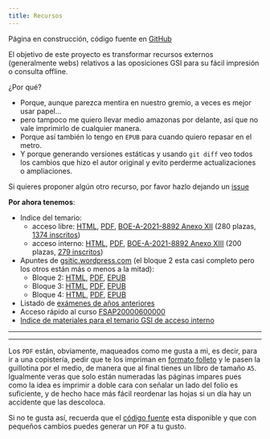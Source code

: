 ```yaml
---
title: Recursos
---
```

<div class="alert">
Página en construcción, código fuente en <a href="https://github.com/s-nt-s/GSI">GitHub</a>
</div>

El objetivo de este proyecto es transformar recursos externos (generalmente webs)
relativos a las oposiciones GSI para su fácil impresión o consulta offline.

¿Por qué?

* Porque, aunque parezca mentira en nuestro gremio, a veces es mejor usar papel...
* pero tampoco me quiero llevar medio amazonas por delante, así que no vale imprimirlo de cualquier manera.
* Porque así también lo tengo en `EPUB` para cuando quiero repasar en el metro.
* Y porque generando versiones estáticas y usando `git diff` veo todos los cambios que hizo el autor original y evito perderme actualizaciones o ampliaciones.

Si quieres proponer algún otro recurso, por favor hazlo dejando un [issue](https://github.com/s-nt-s/GSI/issues)

**Por ahora tenemos**:

* Indice del temario:
  * acceso libre: [HTML](temario/libre), [PDF](temario/libre.pdf), [BOE-A-2021-8892 Anexo XII](http://boe.es/diario_boe/txt.php?id=BOE-A-2021-8892) (280 plazas, [1374 inscritos](https://administracion.gob.es/pag_Home/empleoPublico/Ofertas-empleo-publico/Cuerpos_Generales2021.html#-7a52b33e42ed))
  * acceso interno: [HTML](temario/interna), [PDF](temario/interna.pdf), [BOE-A-2021-8892 Anexo XIII](http://boe.es/diario_boe/txt.php?id=BOE-A-2021-8892) (200 plazas, [279 inscritos](https://administracion.gob.es/pag_Home/empleoPublico/Ofertas-empleo-publico/Cuerpos_Generales2021.html#-7a52b33e42ed))
* Apuntes de [gsitic.wordpress.com](https://gsitic.wordpress.com) (el bloque 2 esta casi completo pero los otros están más o menos a la mitad):
  * Bloque 2: [HTML](gsitic.wordpress.com/bloque_2), [PDF](gsitic.wordpress.com/bloque_2.pdf), [EPUB](gsitic.wordpress.com/bloque_2.epub)
  * Bloque 3: [HTML](gsitic.wordpress.com/bloque_3), [PDF](gsitic.wordpress.com/bloque_3.pdf), [EPUB](gsitic.wordpress.com/bloque_3.epub)
  * Bloque 4: [HTML](gsitic.wordpress.com/bloque_4), [PDF](gsitic.wordpress.com/bloque_4.pdf), [EPUB](gsitic.wordpress.com/bloque_4.epub)
* Listado de [exámenes de años anteriores](examenes)
* Acceso rápido al curso [FSAP20000600000](FSAP20000600000)
* [Indice de materiales para el temario GSI de acceso interno](materiales)

<hr/>
<hr/>

Los `PDF` están, obviamente, maqueados como me gusta a mi, es decir, para
ir a una copistería, pedir que te los impriman en [formato folleto](http://weston.canncentral.org/images/PrintLayout2.gif)
y le pasen la guillotina por el medio, de manera que al final tienes un
libro de tamaño `A5`. Igualmente veras que solo están numeradas las páginas
impares pues como la idea es imprimir a doble cara con señalar un lado del
folio es suficiente, y de hecho hace más fácil reordenar las hojas
si un día hay un accidente que las descoloca.

Si no te gusta así, recuerda que el [código fuente](https://github.com/s-nt-s/GSI)
esta disponible y que con pequeños cambios puedes generar un `PDF` a tu gusto.
